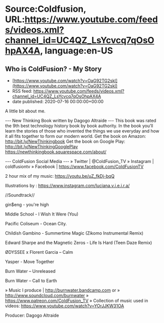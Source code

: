 # Source:Coldfusion, URL:https://www.youtube.com/feeds/videos.xml?channel_id=UC4QZ_LsYcvcq7qOsOhpAX4A, language:en-US

## Who is ColdFusion? - My Story
 - [https://www.youtube.com/watch?v=OaG92TG2skI](https://www.youtube.com/watch?v=OaG92TG2skI)
 - RSS feed: https://www.youtube.com/feeds/videos.xml?channel_id=UC4QZ_LsYcvcq7qOsOhpAX4A
 - date published: 2020-07-16 00:00:00+00:00

A little bit about me.

--- New Thinking Book written by Dagogo Altraide ---
This book was rated the 9th best technology history book by book authority.
In the book you’ll learn the stories of those who invented the things we use everyday and how it all fits together to form our modern world.
Get the book on Amazon: http://bit.ly/NewThinkingbook
Get the book on Google Play: http://bit.ly/NewThinkingGooglePlay
https://newthinkingbook.squarespace.com/about/

--- ColdFusion Social Media ---
» Twitter | @ColdFusion_TV
» Instagram | coldfusiontv
» Facebook | https://www.facebook.com/ColdFusionTV

2 hour mix of my music: https://youtu.be/uZ_fkDj-bqQ

Illustrations by : https://www.instagram.com/luciana.v.i.e.i.r.a/

//Soundtrack//

gin$eng - you're high

Middle School - I Wish It Were (You)

Pacific Coliseum - Ocean City.

Childish Gambino - Summertime Magic (Zikomo Instrumental Remix)

Edward Sharpe and the Magnetic Zeros - Life Is Hard (Teen Daze Remix)

ØDYSSEE x Florent Garcia – Calm

Yasper - Move Together

Burn Water – Unreleased

Burn Water – Call to Earth

» Music I produce | http://burnwater.bandcamp.com or 
» http://www.soundcloud.com/burnwater
» https://www.patreon.com/ColdFusion_TV
» Collection of music used in videos: https://www.youtube.com/watch?v=YOrJJKW31OA

Producer: Dagogo Altraide

